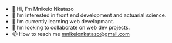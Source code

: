 - 👋 Hi, I’m Mnikelo Nkatazo
- 👀 I’m interested in front end development and actuarial science.
- 🌱 I’m currently learning web developmant.
- 💞️ I’m looking to collaborate on web dev projects.
- 📫 How to reach me mnikelonkatazo@gmail.com

<!---
Mnikelo22/Mnikelo22 is a ✨ special ✨ repository because its `README.md` (this file) appears on your GitHub profile.
You can click the Preview link to take a look at your changes.
--->
